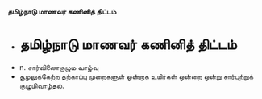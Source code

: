 **தமிழ்நாடு மாணவர் கணினித் திட்டம்**
- # தமிழ்நாடு மாணவர் கணினித் திட்டம்
- n. சார்விணைகுழும வாழ்வு
- சூழலுக்கேற்ற தற்காப்பு முறைகளுள் ஒன்றாக உயிர்கள் ஒன்றை ஒன்று சார்புற்றுக் குழுமிவாழ்தல்.

